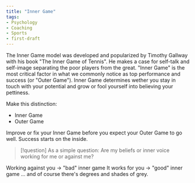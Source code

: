 ```yaml
---
title: "Inner Game"
tags:
- Psychology
- Coaching
- Sports
- first-draft
---
```


The Inner Game model was developed and popularized by Timothy Gallway with his book "The Inner Game of Tennis". He makes a case for self-talk and self-image separating the poor players from the great. "Inner Game" is the most critical factor in what we commonly notice as top performance and success (or "Outer Game"). Inner Game determines wether you stay in touch with your potential and grow or fool yourself into believing your pettiness.

Make this distinction:
- Inner Game
- Outer Game

Improve or fix your Inner Game before you expect your Outer Game to go well. Success starts on the inside.

> [!question] As a simple question:
> Are my beliefs or inner voice working for me or against me?

Working against you -> "bad" inner game
It works for you -> "good" inner game
... and of course there's degrees and shades of grey.



